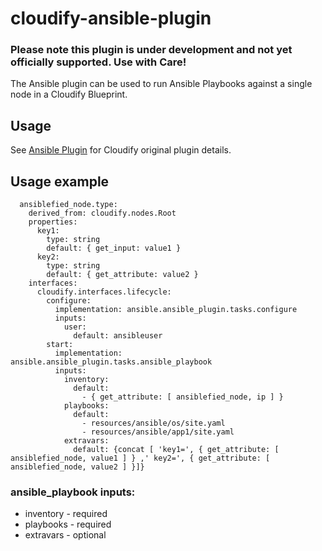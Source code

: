 cloudify-ansible-plugin
========================

### Please note this plugin is under development and not yet officially supported. Use with Care!

The Ansible plugin can be used to run Ansible Playbooks against a single node in a Cloudify Blueprint.

## Usage

See [Ansible Plugin](http://getcloudify.org/guide/3.2/plugins-ansible.html) for Cloudify original plugin details.

## Usage example
```
  ansiblefied_node.type:
    derived_from: cloudify.nodes.Root
    properties:
      key1:
        type: string
        default: { get_input: value1 }
      key2:
        type: string
        default: { get_attribute: value2 }
    interfaces:
      cloudify.interfaces.lifecycle:
        configure:
          implementation: ansible.ansible_plugin.tasks.configure
          inputs:
            user:
              default: ansibleuser
        start:
          implementation: ansible.ansible_plugin.tasks.ansible_playbook
          inputs:
            inventory:
              default:
                - { get_attribute: [ ansiblefied_node, ip ] }
            playbooks:
              default:
                - resources/ansible/os/site.yaml
                - resources/ansible/app1/site.yaml
            extravars:
              default: {concat [ 'key1=', { get_attribute: [ ansiblefied_node, value1 ] } ,' key2=', { get_attribute: [ ansiblefied_node, value2 ] }]}
```
### ansible_playbook inputs:
* inventory - required
* playbooks - required
* extravars - optional

